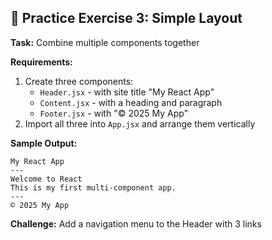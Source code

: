 ## 🎯 Practice Exercise 3: Simple Layout

**Task:** Combine multiple components together

**Requirements:**
1. Create three components:
   * `Header.jsx` - with site title "My React App"
   * `Content.jsx` - with a heading and paragraph
   * `Footer.jsx` - with "© 2025 My App"
2. Import all three into `App.jsx` and arrange them vertically

**Sample Output:**
```
My React App
---
Welcome to React
This is my first multi-component app.
---
© 2025 My App
```

**Challenge:** Add a navigation menu to the Header with 3 links
